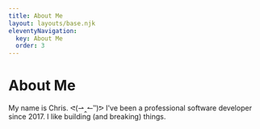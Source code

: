 ```yaml
---
title: About Me
layout: layouts/base.njk
eleventyNavigation:
  key: About Me
  order: 3
---
```

# About Me

 My name is Chris. ᕙ(⇀‸↼‶)ᕗ I've been a professional software developer since 2017. I like building (and breaking) things.